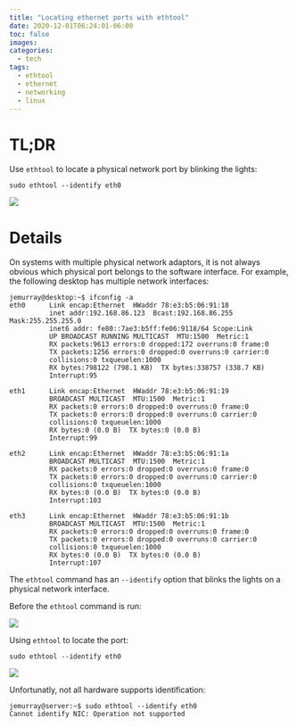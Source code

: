 ```yaml
---
title: "Locating ethernet ports with ethtool"
date: 2020-12-01T06:24:01-06:00
toc: false
images:
categories:
  - tech
tags: 
  - ethtool
  - ethernet
  - networking
  - linux
---
```


# TL;DR

Use `ethtool` to locate a physical network port by blinking the lights:

```
sudo ethtool --identify eth0
```

![](/images/2020-12-01-13-18-58.png)


# Details


On systems with multiple physical network adaptors, it is not always obvious which physical port belongs to the software interface.  For example, the following desktop has multiple network interfaces:

```
jemurray@desktop:~$ ifconfig -a
eth0      Link encap:Ethernet  HWaddr 78:e3:b5:06:91:18
          inet addr:192.168.86.123  Bcast:192.168.86.255  Mask:255.255.255.0
          inet6 addr: fe80::7ae3:b5ff:fe06:9118/64 Scope:Link
          UP BROADCAST RUNNING MULTICAST  MTU:1500  Metric:1
          RX packets:9613 errors:0 dropped:172 overruns:0 frame:0
          TX packets:1256 errors:0 dropped:0 overruns:0 carrier:0
          collisions:0 txqueuelen:1000
          RX bytes:798122 (798.1 KB)  TX bytes:338757 (338.7 KB)
          Interrupt:95

eth1      Link encap:Ethernet  HWaddr 78:e3:b5:06:91:19
          BROADCAST MULTICAST  MTU:1500  Metric:1
          RX packets:0 errors:0 dropped:0 overruns:0 frame:0
          TX packets:0 errors:0 dropped:0 overruns:0 carrier:0
          collisions:0 txqueuelen:1000
          RX bytes:0 (0.0 B)  TX bytes:0 (0.0 B)
          Interrupt:99

eth2      Link encap:Ethernet  HWaddr 78:e3:b5:06:91:1a
          BROADCAST MULTICAST  MTU:1500  Metric:1
          RX packets:0 errors:0 dropped:0 overruns:0 frame:0
          TX packets:0 errors:0 dropped:0 overruns:0 carrier:0
          collisions:0 txqueuelen:1000
          RX bytes:0 (0.0 B)  TX bytes:0 (0.0 B)
          Interrupt:103

eth3      Link encap:Ethernet  HWaddr 78:e3:b5:06:91:1b
          BROADCAST MULTICAST  MTU:1500  Metric:1
          RX packets:0 errors:0 dropped:0 overruns:0 frame:0
          TX packets:0 errors:0 dropped:0 overruns:0 carrier:0
          collisions:0 txqueuelen:1000
          RX bytes:0 (0.0 B)  TX bytes:0 (0.0 B)
          Interrupt:107
```

The `ethtool` command has an `--identify` option that blinks the lights on a physical network interface.


Before the `ethtool` command is run:

![](/images/2020-12-01-13-21-32.png)


Using `ethtool` to locate the port:

```
sudo ethtool --identify eth0
```


![](/images/2020-12-01-13-18-58.png)


Unfortunatly, not all hardware supports identification:

```
jemurray@server:~$ sudo ethtool --identify eth0
Cannot identify NIC: Operation not supported
```
